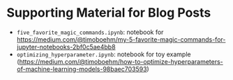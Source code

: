 # Supporting Material for Blog Posts

- ```five_favorite_magic_commands.ipynb```: notebook for https://medium.com/@timoboehm/my-5-favorite-magic-commands-for-jupyter-notebooks-2bf0c5ae4bb8
- ```optimizing_hyperparameter.ipynb```: notebook for toy example (https://medium.com/@timoboehm/how-to-optimize-hyperparameters-of-machine-learning-models-98baec703593)
